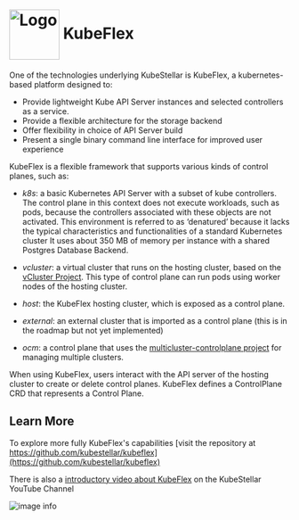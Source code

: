 # <img alt="Logo" width="90px" src="../images/kubeflex-logo.png" style="vertical-align: middle;" /> KubeFlex

One of the technologies underlying KubeStellar is KubeFlex, a kubernetes-based platform designed to:

- Provide lightweight Kube API Server instances and selected controllers as a service.
- Provide a flexible architecture for the storage backend
- Offer flexibility in choice of API Server build
- Present a single binary command line interface for improved user experience

KubeFlex is a flexible framework that supports various kinds of control planes, such as:

- _k8s_: a basic Kubernetes API Server with a subset of kube controllers.
  The control plane in this context does not execute workloads, such as pods,
  because the controllers associated with these objects are not activated.
  This environment is referred to as ‘denatured’ because it lacks the typical
  characteristics and functionalities of a standard Kubernetes cluster
  It uses about 350 MB of memory per instance with a shared Postgres Database Backend.

- _vcluster_: a virtual cluster that runs on the hosting cluster,
  based on the [vCluster Project](https://www.vcluster.com). This type of control
  plane can run pods using worker nodes of the hosting cluster.

- _host_: the KubeFlex hosting cluster, which is exposed as a control plane.

- _external_: an external cluster that is imported as a control plane (this
  is in the roadmap but not yet implemented)

- _ocm_: a control plane that uses the
  [multicluster-controlplane project](https://github.com/open-cluster-management-io/multicluster-controlplane)
  for managing multiple clusters.

When using KubeFlex, users interact with the API server of the hosting cluster to create or delete control planes.
KubeFlex defines a ControlPlane CRD that represents a Control Plane.

## Learn More

To explore more fully KubeFlex's capabilities [visit the repository at https://github.com/kubestellar/kubeflex](https://github.com/kubestellar/kubeflex)

There is also a [introductory video about KubeFlex](https://youtu.be/vI2O0L5ijVU?si=p32OUaQU96JOs5iH) on the KubeStellar YouTube Channel

![image info](images/kubeflex-architecture.png)

